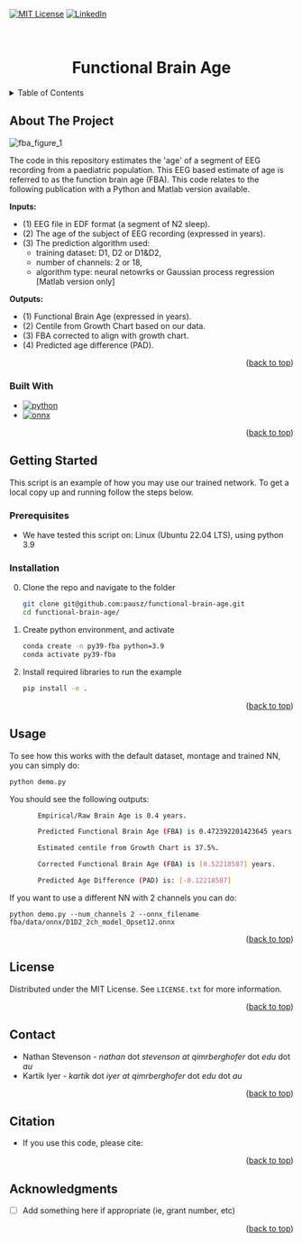<!-- Improved compatibility of back to top link: See: https://github.com/othneildrew/Best-README-Template/pull/73 -->
<a name="readme-top"></a>
<!--
-->


<!-- PROJECT SHIELDS -->
<!--
*** I'm using markdown "reference style" links for readability.
*** Reference links are enclosed in brackets [ ] instead of parentheses ( ).
*** See the bottom of this document for the declaration of the reference variables
*** for contributors-url, forks-url, etc. This is an optional, concise syntax you may use.
*** https://www.markdownguide.org/basic-syntax/#reference-style-links
-->
[![MIT License][license-shield]][license-url]
[![LinkedIn][linkedin-shield]][linkedin-url]



<!-- PROJECT LOGO -->
<br />
<div align="center">
  <!-- <a href="https://www.publicdomainpictures.net/en/view-image.php?image=372932&picture=artificial-intelligence">
    <img src="images/logo.png" alt="Logo" width="80" height="80">
  </a> -->

  <h1 align="center">Functional Brain Age</h1> <!-- NOTE: probably replace by the title of the paper -->

  <!-- <p align="center">
    Functiona Brain Age
    <br />
    <a href="https://github.com/pausz/fab-example"><strong>Explore the docs »</strong></a>
    <br />
    <br />
    <a href="https://github.com/pausz/fab-example/issues">Report Bug</a>
    ·
    <a href="https://github.com/pausz/fab-example/issues">Request Feature</a>
  </p> -->
</div>



<!-- TABLE OF CONTENTS -->
<details>
  <summary>Table of Contents</summary>
  <ol>
    <li>
      <a href="#about-the-project">About The Project</a>
      <ul>
        <li><a href="#built-with">Built With</a></li>
      </ul>
    </li>
    <li>
      <a href="#getting-started">Getting Started</a>
      <ul>
        <li><a href="#prerequisites">Prerequisites</a></li>
        <li><a href="#installation">Installation</a></li>
      </ul>
    </li>
    <li><a href="#usage">Usage</a></li>
    <li><a href="#to-do">To-Do</a></li>
    <li><a href="#contributing">Contributing</a></li>
    <li><a href="#license">License</a></li>
    <li><a href="#contact">Contact</a></li>
     <li><a href="#citation">How to cite</a></li>
    <li><a href="#acknowledgments">Acknowledgments</a></li>
  </ol>
</details>



<!-- ABOUT THE PROJECT -->
## About The Project

![fba_figure_1](https://user-images.githubusercontent.com/39141919/206331448-2b9f4cc0-c3c8-4caf-a253-7205a9d2c89d.jpg)


The code in this repository estimates the 'age' of a segment of EEG recording from a paediatric population. 
This EEG based estimate of age is referred to as the function brain age (FBA). 
This code relates to the following publication with a Python and Matlab version available.

**Inputs:**
- (1) EEG file in EDF format (a segment of N2 sleep).
- (2) The age of the subject of EEG recording (expressed in years).
- (3) The prediction algorithm used: 
    - training dataset: D1, D2 or D1&D2, 
    - number of channels: 2 or 18, 
    - algorithm type: neural netowrks or Gaussian process regression [Matlab version only]

**Outputs:** 
- (1) Functional Brain Age (expressed in years).
- (2) Centile from Growth Chart based on our data.
- (3) FBA corrected to align with growth chart.
- (4) Predicted age difference (PAD).

<p align="right">(<a href="#readme-top">back to top</a>)</p>



### Built With

* [![python][python]][python-url]
* [![onnx][onnx-img]][onnx-url]

<p align="right">(<a href="#readme-top">back to top</a>)</p>



<!-- GETTING STARTED -->
## Getting Started

This script is an example of how you may use our trained network. To get a local copy up and running follow the steps below.

### Prerequisites
- We have tested this script on:
  Linux (Ubuntu 22.04 LTS), using python 3.9


### Installation

0. Clone the repo and navigate to the folder
   ```sh
   git clone git@github.com:pausz/functional-brain-age.git
   cd functional-brain-age/
   ```
3. Create python environment, and activate 
   ```sh
   conda create -n py39-fba python=3.9
   conda activate py39-fba
   ```
4. Install required libraries to run the example
   ```sh
   pip install -e .
   ```

<p align="right">(<a href="#readme-top">back to top</a>)</p>



<!-- USAGE EXAMPLES -->
## Usage
To see how this works with the default dataset, montage and trained NN, you can simply do:
   ```sh
   python demo.py 
   ```
You should see the following outputs:
   ```sh
          Empirical/Raw Brain Age is 0.4 years.
  
          Predicted Functional Brain Age (FBA) is 0.472392201423645 years.
 
          Estimated centile from Growth Chart is 37.5%.

          Corrected Functional Brain Age (FBA) is [0.52218587] years.

          Predicted Age Difference (PAD) is: [-0.12218587]
   ```

If you want to use a different NN with 2 channels you can do:
```
python demo.py --num_channels 2 --onnx_filename fba/data/onnx/D1D2_2ch_model_Opset12.onnx 
```


<p align="right">(<a href="#readme-top">back to top</a>)</p>

<!-- LICENSE -->
## License

Distributed under the MIT License. See `LICENSE.txt` for more information.

<p align="right">(<a href="#readme-top">back to top</a>)</p>



<!-- CONTACT -->
## Contact
- Nathan Stevenson - *nathan* dot *stevenson* _at_ *qimrberghofer* dot *edu* dot *au* 
- Kartik Iyer - *kartik* dot *iyer* _at_ *qimrberghofer* dot *edu* dot *au* 

<p align="right">(<a href="#readme-top">back to top</a>)</p>


<!-- HOW TO CITE -->
## Citation
- If you use this code, please cite: <insert reference> 

<p align="right">(<a href="#readme-top">back to top</a>)</p>


<!-- ACKNOWLEDGMENTS -->
## Acknowledgments

- [ ] Add something here if appropriate (ie, grant number, etc)
  
<p align="right">(<a href="#readme-top">back to top</a>)</p>



<!-- MARKDOWN LINKS & IMAGES -->
<!-- https://www.markdownguide.org/basic-syntax/#reference-style-links -->
[license-shield]: https://img.shields.io/github/license/othneildrew/Best-README-Template.svg?style=for-the-badge
[license-url]: https://github.com/othneildrew/Best-README-Template/blob/master/LICENSE.txt
[linkedin-shield]: https://img.shields.io/badge/-LinkedIn-black.svg?style=for-the-badge&logo=linkedin&colorB=555
[linkedin-url]: https://au.linkedin.com/in/nathan-stevenson-30a20923
[python]: https://camo.githubusercontent.com/3df944c2b99f86f1361df72285183e890f11c52d36dfcd3c2844c6823c823fc1/68747470733a2f2f696d672e736869656c64732e696f2f7374617469632f76313f7374796c653d666f722d7468652d6261646765266d6573736167653d507974686f6e26636f6c6f723d333737364142266c6f676f3d507974686f6e266c6f676f436f6c6f723d464646464646266c6162656c3d
[python-url]: https://www.python.org/
[onnx-url]: https://onnx.ai/
[onnx-img]: https://img.shields.io/badge/-ONNX-%20black?logo=onnx&logoColor=white&style=flat-square
